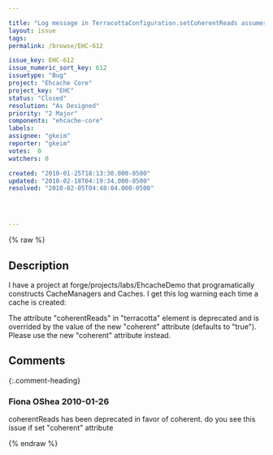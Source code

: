 ```yaml
---

title: "Log message in TerracottaConfiguration.setCoherentReads assumes XML-based configuration."
layout: issue
tags: 
permalink: /browse/EHC-612

issue_key: EHC-612
issue_numeric_sort_key: 612
issuetype: "Bug"
project: "Ehcache Core"
project_key: "EHC"
status: "Closed"
resolution: "As Designed"
priority: "2 Major"
components: "ehcache-core"
labels: 
assignee: "gkeim"
reporter: "gkeim"
votes:  0
watchers: 0

created: "2010-01-25T18:13:30.000-0500"
updated: "2010-02-18T04:19:34.000-0500"
resolved: "2010-02-05T04:48:04.000-0500"




---
```


{% raw %}

## Description

<div markdown="1" class="description">

I have a project at forge/projects/labs/EhcacheDemo that programatically constructs CacheManagers and Caches.  I get this log warning each time a cache is created:

The attribute "coherentReads" in "terracotta" element is deprecated and is overrided by the value of the new "coherent"
 attribute (defaults to "true"). Please use the new "coherent" attribute instead.


</div>

## Comments


{:.comment-heading}
### **Fiona OShea** <span class="date">2010-01-26</span>

<div markdown="1" class="comment">

coherentReads has been deprecated in favor of coherent.
do you see this issue if set "coherent" attribute

</div>



{% endraw %}
